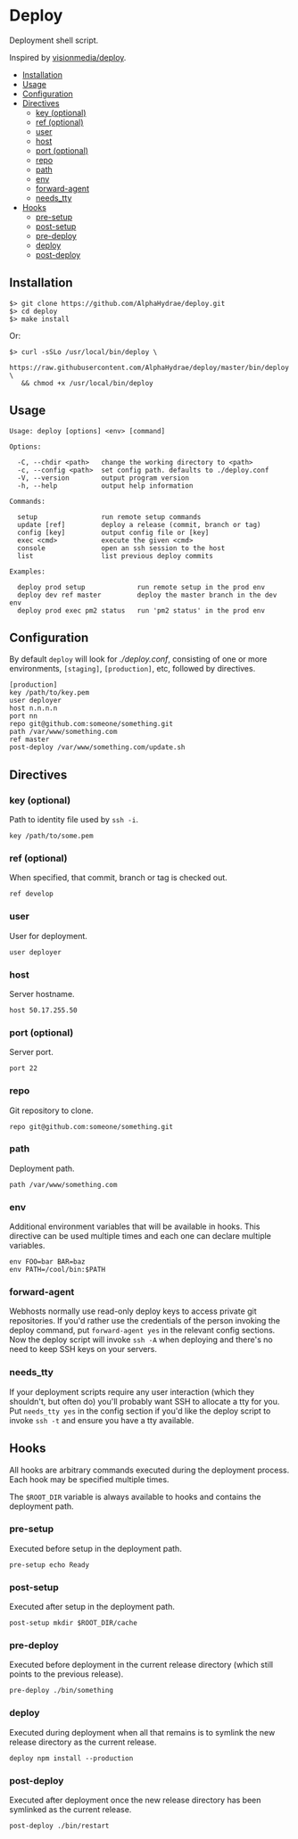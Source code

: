# Deploy

Deployment shell script.

Inspired by [visionmedia/deploy][visionmedia].

<!-- START doctoc generated TOC please keep comment here to allow auto update -->
<!-- DON'T EDIT THIS SECTION, INSTEAD RE-RUN doctoc TO UPDATE -->


- [Installation](#installation)
- [Usage](#usage)
- [Configuration](#configuration)
- [Directives](#directives)
  - [key (optional)](#key-optional)
  - [ref (optional)](#ref-optional)
  - [user](#user)
  - [host](#host)
  - [port (optional)](#port-optional)
  - [repo](#repo)
  - [path](#path)
  - [env](#env)
  - [forward-agent](#forward-agent)
  - [needs_tty](#needs_tty)
- [Hooks](#hooks)
  - [pre-setup](#pre-setup)
  - [post-setup](#post-setup)
  - [pre-deploy](#pre-deploy)
  - [deploy](#deploy)
  - [post-deploy](#post-deploy)

<!-- END doctoc generated TOC please keep comment here to allow auto update -->

## Installation

    $> git clone https://github.com/AlphaHydrae/deploy.git
    $> cd deploy
    $> make install

Or:

    $> curl -sSLo /usr/local/bin/deploy \
       https://raw.githubusercontent.com/AlphaHydrae/deploy/master/bin/deploy \
       && chmod +x /usr/local/bin/deploy

## Usage

    Usage: deploy [options] <env> [command]

    Options:

      -C, --chdir <path>   change the working directory to <path>
      -c, --config <path>  set config path. defaults to ./deploy.conf
      -V, --version        output program version
      -h, --help           output help information

    Commands:

      setup                run remote setup commands
      update [ref]         deploy a release (commit, branch or tag)
      config [key]         output config file or [key]
      exec <cmd>           execute the given <cmd>
      console              open an ssh session to the host
      list                 list previous deploy commits

    Examples:

      deploy prod setup             run remote setup in the prod env
      deploy dev ref master         deploy the master branch in the dev env
      deploy prod exec pm2 status   run 'pm2 status' in the prod env

## Configuration

 By default `deploy` will look for _./deploy.conf_, consisting of one or more environments, `[staging]`, `[production]`, etc, followed by directives.

    [production]
    key /path/to/key.pem
    user deployer
    host n.n.n.n
    port nn
    repo git@github.com:someone/something.git
    path /var/www/something.com
    ref master
    post-deploy /var/www/something.com/update.sh

## Directives

### key (optional)

Path to identity file used by `ssh -i`.

    key /path/to/some.pem

### ref (optional)

When specified, that commit, branch or tag is checked out.

    ref develop

### user

User for deployment.

    user deployer

### host

Server hostname.

    host 50.17.255.50

### port (optional)

Server port.

    port 22

### repo

Git repository to clone.

    repo git@github.com:someone/something.git

### path

Deployment path.

    path /var/www/something.com

### env

Additional environment variables that will be available in hooks.
This directive can be used multiple times and each one can declare multiple variables.

    env FOO=bar BAR=baz
    env PATH=/cool/bin:$PATH

### forward-agent

Webhosts normally use read-only deploy keys to access private git repositories.
If you'd rather use the credentials of the person invoking the deploy
command, put `forward-agent yes` in the relevant config sections.
Now the deploy script will invoke `ssh -A` when deploying and there's
no need to keep SSH keys on your servers.

### needs_tty

If your deployment scripts require any user interaction (which they shouldn't, but
often do) you'll probably want SSH to allocate a tty for you. Put `needs_tty yes`
in the config section if you'd like the deploy script to invoke `ssh -t` and ensure
you have a tty available.

## Hooks

All hooks are arbitrary commands executed during the deployment process.
Each hook may be specified multiple times.

The `$ROOT_DIR` variable is always available to hooks and contains the deployment path.

### pre-setup

Executed before setup in the deployment path.

    pre-setup echo Ready

### post-setup

Executed after setup in the deployment path.

    post-setup mkdir $ROOT_DIR/cache

### pre-deploy

Executed before deployment in the current release directory (which still points to the previous release).

    pre-deploy ./bin/something

### deploy

Executed during deployment when all that remains is to symlink the new release directory as the current release.

    deploy npm install --production

### post-deploy

Executed after deployment once the new release directory has been symlinked as the current release.

    post-deploy ./bin/restart

[visionmedia]: https://github.com/visionmedia/deploy

